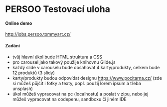 # PERSOO Testovací uloha
#### Online demo
http://jobs.persoo.tommyart.cz/

#### Zadání
- tvůj hlavní úkol bude HTML struktura a CSS
- pro carousel jako takový použije knihovnu Glide.js
- každý slide v carouselu bude obsahovat 4 karty/produkty, celkem bude 12 produktů (3 slidy)
- karty/produkty budou odpovídat designu https://www.pocitarna.cz/ (zde si můžeš půjčit i fotky a texty, popř. použij lorem ipsum a třeba unsplash)
- úkol můžeš vypracovat na pc (localhostu) a poslat v zipu, nebo jej můžeš vypracovat na codepenu, sandboxu či jiném IDE
